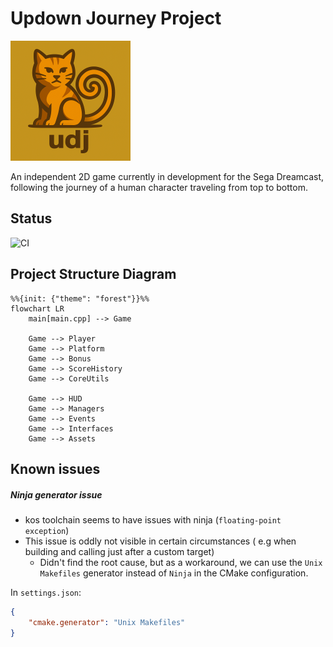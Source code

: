 # Updown Journey Project

![Project Logo](logo.png)

An independent 2D game currently in development for the Sega Dreamcast, following the journey of a human character traveling from top to bottom. 


## Status

![CI](https://github.com/maishuji/dc-updown-journey/workflows/github-actions.yml/badge.svg)


## Project Structure Diagram

```mermaid
%%{init: {"theme": "forest"}}%%
flowchart LR
    main[main.cpp] --> Game

    Game --> Player
    Game --> Platform
    Game --> Bonus
    Game --> ScoreHistory
    Game --> CoreUtils

    Game --> HUD
    Game --> Managers
    Game --> Events
    Game --> Interfaces
    Game --> Assets
```

## Known issues

##### Ninja generator issue
- kos toolchain seems to have issues with ninja (`floating-point exception`)
- This issue is oddly not visible in certain circumstances ( e.g when building and calling just after a custom target)
    - Didn't find the root cause, but as a workaround, we can use the `Unix Makefiles` generator instead of `Ninja` in the CMake configuration.

In `settings.json`:
```json
{
    "cmake.generator": "Unix Makefiles"
}
```